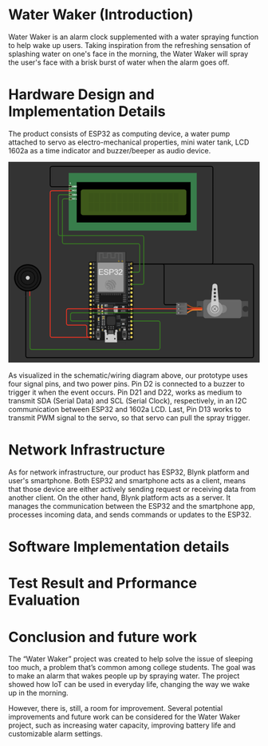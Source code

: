 # Water Waker (Introduction)

Water Waker is an alarm clock supplemented with a water spraying function to help wake up users. Taking inspiration from the refreshing sensation of splashing water on one's face in the morning, the Water Waker will spray the user's face with a brisk burst of water when the alarm goes off.

# Hardware Design and Implementation Details

The product consists of ESP32 as computing device, a water pump attached to servo as electro-mechanical properties, mini water tank, LCD 1602a as a time indicator and buzzer/beeper as audio device. 

![Schematic](images/Hardware-Prototype.png)

As visualized in the schematic/wiring diagram above, our prototype uses four signal pins, and two power pins. Pin D2 is connected to a buzzer to trigger it when the event occurs. Pin D21 and D22, works as medium to transmit SDA (Serial Data) and SCL (Serial Clock), respectively, in an I2C communication between ESP32 and 1602a LCD. Last, Pin D13 works to transmit PWM signal to the servo, so that servo can pull the spray trigger.

# Network Infrastructure

As for network infrastructure, our product has ESP32, Blynk platform and user's smartphone. Both ESP32 and smartphone acts as a client, means that those device are either actively sending request or receiving data from another client. On the other hand, Blynk platform acts as a server. It manages the communication between the ESP32 and the smartphone app, processes incoming data, and sends commands or updates to the ESP32.

# Software Implementation details

# Test Result and Prformance Evaluation

# Conclusion and future work

The “Water Waker” project was created to help solve the issue of sleeping too much, a problem that’s common among college students. The goal was to make an alarm that wakes people up by spraying water. The project showed how IoT can be used in everyday life, changing the way we wake up in the morning.

However, there is, still, a room for improvement. Several potential improvements and future work can be considered for the Water Waker project, such as increasing water capacity, improving battery life and customizable alarm settings.
